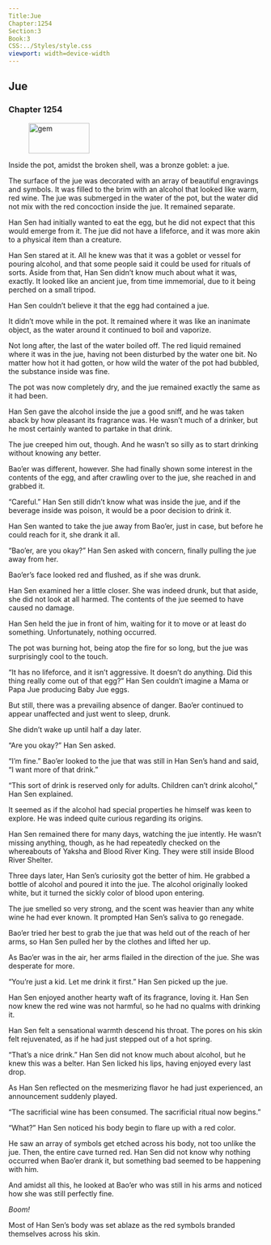 ```yaml
---
Title:Jue 
Chapter:1254 
Section:3 
Book:3 
CSS:../Styles/style.css 
viewport: width=device-width
---
```

  
## Jue
### Chapter 1254
  
<figure>
	<img src="../Images/gem.gif" alt="gem" id="gem" width="120" height="60" />
</figure>
  

  
Inside the pot, amidst the broken shell, was a bronze goblet: a jue.

The surface of the jue was decorated with an array of beautiful engravings and symbols. It was filled to the brim with an alcohol that looked like warm, red wine. The jue was submerged in the water of the pot, but the water did not mix with the red concoction inside the jue. It remained separate.

Han Sen had initially wanted to eat the egg, but he did not expect that this would emerge from it. The jue did not have a lifeforce, and it was more akin to a physical item than a creature.

Han Sen stared at it. All he knew was that it was a goblet or vessel for pouring alcohol, and that some people said it could be used for rituals of sorts. Aside from that, Han Sen didn’t know much about what it was, exactly. It looked like an ancient jue, from time immemorial, due to it being perched on a small tripod.

Han Sen couldn’t believe it that the egg had contained a jue.

It didn’t move while in the pot. It remained where it was like an inanimate object, as the water around it continued to boil and vaporize.

Not long after, the last of the water boiled off. The red liquid remained where it was in the jue, having not been disturbed by the water one bit. No matter how hot it had gotten, or how wild the water of the pot had bubbled, the substance inside was fine.

The pot was now completely dry, and the jue remained exactly the same as it had been.

Han Sen gave the alcohol inside the jue a good sniff, and he was taken aback by how pleasant its fragrance was. He wasn’t much of a drinker, but he most certainly wanted to partake in that drink.

The jue creeped him out, though. And he wasn’t so silly as to start drinking without knowing any better.

Bao’er was different, however. She had finally shown some interest in the contents of the egg, and after crawling over to the jue, she reached in and grabbed it.

“Careful.” Han Sen still didn’t know what was inside the jue, and if the beverage inside was poison, it would be a poor decision to drink it.

Han Sen wanted to take the jue away from Bao’er, just in case, but before he could reach for it, she drank it all.

“Bao’er, are you okay?” Han Sen asked with concern, finally pulling the jue away from her.

Bao’er’s face looked red and flushed, as if she was drunk.

Han Sen examined her a little closer. She was indeed drunk, but that aside, she did not look at all harmed. The contents of the jue seemed to have caused no damage.

Han Sen held the jue in front of him, waiting for it to move or at least do something. Unfortunately, nothing occurred.

The pot was burning hot, being atop the fire for so long, but the jue was surprisingly cool to the touch.

“It has no lifeforce, and it isn’t aggressive. It doesn’t do anything. Did this thing really come out of that egg?” Han Sen couldn’t imagine a Mama or Papa Jue producing Baby Jue eggs.

But still, there was a prevailing absence of danger. Bao’er continued to appear unaffected and just went to sleep, drunk.

She didn’t wake up until half a day later.

“Are you okay?” Han Sen asked.

“I’m fine.” Bao’er looked to the jue that was still in Han Sen’s hand and said, “I want more of that drink.”

“This sort of drink is reserved only for adults. Children can’t drink alcohol,” Han Sen explained.

It seemed as if the alcohol had special properties he himself was keen to explore. He was indeed quite curious regarding its origins.

Han Sen remained there for many days, watching the jue intently. He wasn’t missing anything, though, as he had repeatedly checked on the whereabouts of Yaksha and Blood River King. They were still inside Blood River Shelter.

Three days later, Han Sen’s curiosity got the better of him. He grabbed a bottle of alcohol and poured it into the jue. The alcohol originally looked white, but it turned the sickly color of blood upon entering.

The jue smelled so very strong, and the scent was heavier than any white wine he had ever known. It prompted Han Sen’s saliva to go renegade.

Bao’er tried her best to grab the jue that was held out of the reach of her arms, so Han Sen pulled her by the clothes and lifted her up.

As Bao’er was in the air, her arms flailed in the direction of the jue. She was desperate for more.

“You’re just a kid. Let me drink it first.” Han Sen picked up the jue.

Han Sen enjoyed another hearty waft of its fragrance, loving it. Han Sen now knew the red wine was not harmful, so he had no qualms with drinking it.

Han Sen felt a sensational warmth descend his throat. The pores on his skin felt rejuvenated, as if he had just stepped out of a hot spring.

“That’s a nice drink.” Han Sen did not know much about alcohol, but he knew this was a belter. Han Sen licked his lips, having enjoyed every last drop.

As Han Sen reflected on the mesmerizing flavor he had just experienced, an announcement suddenly played.

“The sacrificial wine has been consumed. The sacrificial ritual now begins.”

“What?” Han Sen noticed his body begin to flare up with a red color.

He saw an array of symbols get etched across his body, not too unlike the jue. Then, the entire cave turned red. Han Sen did not know why nothing occurred when Bao’er drank it, but something bad seemed to be happening with him.

And amidst all this, he looked at Bao’er who was still in his arms and noticed how she was still perfectly fine.

*Boom!*

Most of Han Sen’s body was set ablaze as the red symbols branded themselves across his skin.